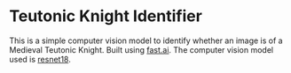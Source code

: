 # Teutonic Knight Identifier
This is a simple computer vision model to identify whether an image is of a Medieval Teutonic Knight.
Built using [fast.ai](https://www.fast.ai/). The computer vision model used is [resnet18](https://pytorch.org/vision/main/models/generated/torchvision.models.resnet18.html).
